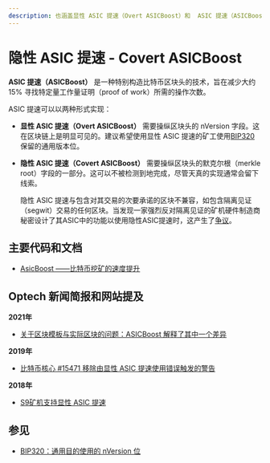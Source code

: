 ```yaml
---
description: 也涵盖显性 ASIC 提速（Overt ASICBoost）和  ASIC 提速（ASICBoost）
---
```


# 隐性 ASIC 提速 - Covert ASICBoost

**ASIC 提速（ASICBoost）** 是一种特别构造比特币区块头的技术，旨在减少大约 15% 寻找特定量工作量证明（proof of work）所需的操作次数。

ASIC 提速可以以两种形式实现：

* **显性 ASIC 提速（Overt ASICBoost）** 需要操纵区块头的 nVersion 字段。这在区块链上是明显可见的。建议希望使用显性 ASIC 提速的矿工使用[BIP320](https://github.com/bitcoin/bips/blob/master/bip-0320.mediawiki)保留的通用版本位。
*   **隐性 ASIC 提速（Covert ASICBoost）** 需要操纵区块头的默克尔根（merkle root）字段的一部分。这可以不被检测到地完成，尽管天真的实现通常会留下线索。

    隐性 ASIC 提速与包含对其交易的次要承诺的区块不兼容，如包含隔离见证（segwit）交易的任何区块。当发现一家强烈反对隔离见证的矿机硬件制造商秘密设计了其ASIC中的功能以使用隐性ASIC提速时，这产生了[争议](https://bitcoinops.org/en/topics/soft-fork-activation/#2016-7-bip9-bip148-and-bip91-the-bip141143-segwit-activation)。

## 主要代码和文档

* [AsicBoost ——比特币挖矿的速度提升](https://arxiv.org/abs/1604.00575)

## Optech 新闻简报和网站提及

**2021年**

* [关于区块模板与实际区块的问题：ASICBoost 解释了其中一个差异](https://bitcoinops.org/en/newsletters/2021/04/28/#why-does-the-mined-block-differ-so-much-from-the-block-template)

**2019年**

* [比特币核心 #15471 移除由显性 ASIC 提速使用错误触发的警告](https://bitcoinops.org/en/newsletters/2019/03/05/#bitcoin-core-15471)

**2018年**

* [S9矿机支持显性 ASIC 提速](https://bitcoinops.org/en/newsletters/2018/10/30/#overt-asicboost-support-for-s9-miners)

## 参见

* [BIP320：通用目的使用的 nVersion 位](https://github.com/bitcoin/bips/blob/master/bip-0320.mediawiki)
